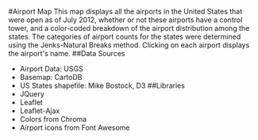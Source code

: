 #Airport Map
This map displays all the airports in the United States that were open as of July 2012, whether or not these airports have a control tower, and a color-coded breakdown of the airport distribution among the states. The categories of airport counts for the states were determined using the Jenks-Natural Breaks method. Clicking on each airport displays the airport's name.
##Data Sources
- Airport Data: USGS
- Basemap: CartoDB
- US States shapefile: Mike Bostock, D3
##Libraries
- JQuery
- Leaflet
- Leaflet-Ajax
- Colors from Chroma
- Airport icons from Font Awesome
